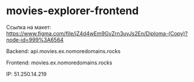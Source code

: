 # movies-explorer-frontend

Ссылка на макет: https://www.figma.com/file/jZ4d4wEm9GvZrn3uyJs2En/Diploma-(Copy)?node-id=999%3A6564

Backend: api.movies.ex.nomoredomains.rocks

Frontend: movies.ex.nomoredomains.rocks

IP: 51.250.14.219